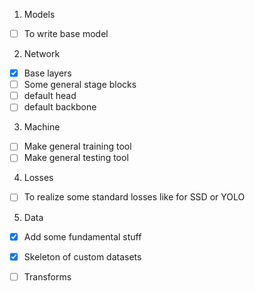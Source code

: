 1) Models

- [ ] To write base model

2) Network

- [x] Base layers
- [ ] Some general stage blocks
- [ ] default head
- [ ] default backbone

3) Machine

- [ ] Make general training tool
- [ ] Make general testing tool

4) Losses

- [ ] To realize some standard losses like for SSD or YOLO

5) Data

- [x] Add some fundamental stuff
- [x] Skeleton of custom datasets
- [ ] Transforms


